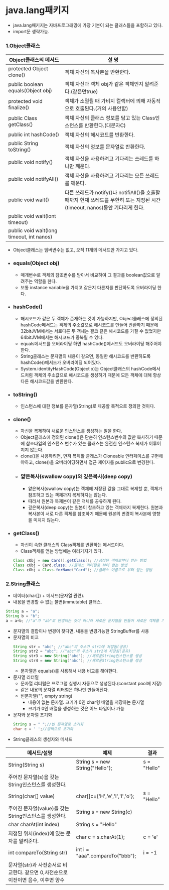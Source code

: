 # java.lang패키지
- java.lang패키지는 자바프로그래밍에 가장 기본이 되는 클래스들을 포함하고 있다.
- import문 생략가능.

### 1.Object클래스
|Object클래스의 메서드|설 명|
|--|--|
|protected Object clone()|객체 자신의 복사본을 반환한다.|
|public boolean equals(Object obj)|객체 자신과 객체 obj가 같은 객체인지 알려준다.(같은면true)|
|protected void finalize()|객체가 소멸될 때 가비지 컬렉터에 의해 자동적으로 호출된다.(거의 사용안함)|
|public Class getClass()|객체 자신의 클래스 정보를 담고 있는 Class인스턴스를 반환한다.(대문자C)|
|public int hashCode()|객체 자신의 해시코드를 반환한다.|
|public String toString()|객체 자신의 정보를 문자열로 반환한다.|
|public void notify()|객체 자신을 사용하려고 기다리는 쓰레드를 하나만 깨운다.|
|public void notifyAll()|객체 자신을 사용하려고 기다리는 모든 쓰레드를 깨운다.|
|public void wait()|다른 쓰레드가 notify()나 notifiAll()을 호출할 때까지 현재 쓰레드를 무한히 또는 지정된 시간(timeout, nanos)동안 기다리게 한다.|
|public void wait(lont timeout)
|public void wait(long timeout, int nanos)
- Object클래스는 멤버변수는 없고, 오직 11개의 메서드만 가지고 있다.
- ### equals(Object obj) 
  - 매개변수로 객체의 참조변수를 받아서 비교하여 그 결과를 boolean값으로 알려주는 역할을 한다.
  - 보통 instance variable을 가지고 같은지 다른지를 판단하도록 오버라이딩 한다.
- ### hashCode()
  - 해시코드가 같은 두 객체가 존재하는 것이 가능하지만, Object클래스에 정의된 hashCode메서드는 객체의 주소값으로 해시코드를 만들어 반환하기 때문에 32bitJVM에서는 서로다른 두 객체는 결코 같은 해시코드를 가질 수 없었지만 64bitJVM에서는 해시코드가 중복될 수 있다.
  - equals메서드를 오버라이딩 하면 hashCode()메서드도 오버라이딩 해주어야 한다. 
  - String클래스는 문자열의 내용이 같으면, 동일한 해시코드를 반환하도록 hashCode()메서드가 오버라이딩 되어있다.
  - System.identityHashCode(Object x)는 Object클래스의  hashCode메서드처럼 객체의 주소값으로 해시코드를 생성하기 때문에 모든 객체에 대해 항상 다른 해시코드값을 반환한다.
- ### toString()
  - 인스턴스에 대한 정보를 문자열(String)로 제공할 목적으로 정의한 것이다.
- ### clone()
  - 자신을 복제하여 새로운 인스턴스를 생성하는 일을 한다.
  - Object클래스에 정의된 clone()은 단순히 인스턴스변수의 값만 복사하기 때문에 참조타입의 인스턴스 변수가 있는 클래스는 완전한 인스턴스 복제가 이루어지지 않는다.
  - clone()을 사용하려면, 먼저 복제할 클래스가 Cloneable 인터페이스를 구현해야하고, clone()을 오버라이딩하면서 접근 제어자를 public으로 변경한다.
  - ### 얕은복사(swallow copy)와 깊은복사(deep copy)
    - 얕은복사(swallow copy)는 객체에 저장된 값을 그대로 복제할 뿐, 객체가 참조하고 있는 객체까지 복제하지는 않는다.
    - 따라서 원본과 복제본이 같은 객체를 공유하게 된다.
    - 깊은복사(deep copy)는 원본이 참조하고 있는 객체까지 복제한다. 원본과 복사본이 서로 다른 객체를 참조하기 때문에 원본의 변경이 복사본에 영향을 미치지 않는다.
- ### getClass()
  - 자신이 속한 클래스의 Class객체를 반환하는 메서드이다.
  - Class객체를 얻는 방법에는 여러가지가 있다.
  ```java
  Class cObj = new Card().getClass(); //생성된 객체로부터 얻는 방법
  Class cObj = Card.class; //클래스 리터럴로 부터 얻는 방법
  Class cObj = Class.forName("Card"); //클래스 이름으로 부터 얻는 방법
  ```
### 2.String클래스
- 데이터(char[]) + 메서드(문자열 관련).
- 내용을 변경할 수 없는 불변(immutable) 클래스.
```java
String a = "a";
String b = "b";
a = a+b; //"a"가 "ab"로 변경되는 것이 아니라 새로운 문자열을 만들어 새로운 객체를 가르킨다.
```
- 문자열의 결합이나 변경이 잦다면, 내용을 변경가능한 StringBuffer를 사용
- 문자열의 비교
  ```java
  String str = "abc"; //"abc"의 주소가 str1에 저장됨(공유)
  String str2 = "abc"; //"abc"의 주소가 str2에 저장됨(공유)
  String str3 = new String("abc"); //새로운String인스턴스를 생성
  String str4 = new String("abc"); //새로운String인스턴스를 생성
  ```
  - 문자열은 equals()를 사용해서 내용 비교를 해야한다.
- 문자열 리터럴
  - 문자열 리터럴은 프로그램 실행시 자동으로 생성된다.(constant pool에 저장)
  - 같은 내용의 문자열 리터럴은 하나만 만들어진다.
  - 빈문자열("", empty string)
    - 내용이 없는 문자열. 크기가 0인 char형 배열을 저장하는 문자열
    - 크기가 0인 배열을 생성하는 것은 어느 타입이나 가능 
- 문자와 문자열 초기화
  ```java
  String s = " ";//빈 문자열로 초기화
  char c = ' ';//공백으로 초기화
  ```
- String클래스의 생성자와 메서드

|메서드/설명|예제|결과|
|--|--|--|
|String(String s)|String s = new String("Hello");|s = "Hello"|
|주어진 문자열(s)을 갖는 String인스턴스를 생성한다.|
|String(char[] value)|char[]c={'H','e','l','l','o'};|s = "Hello"|
|주어진 문자열(value)을 갖는 String인스턴스를 생성한다.|String s = new String(c)|
|char charAt(int index)|String s = "Hello"|
|지정된 위치(index)에 있는 문자를 알려준다.|char c = s.charAt(1);|c = 'e'|
|int compareTo(String str)|int i = "aaa".compareTo("bbb");|i = -1|
|문자열(str)과 사전순서로 비교한다. 같으면 0,사전순으로 이전이면 음수, 이후면 양수|  

  
